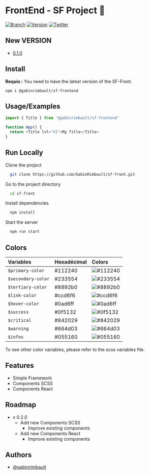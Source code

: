 # FrontEnd - SF Project 👋

[![Branch](https://img.shields.io/static/v1?label=Branch&message=Master&color=blue)](https://gitlab.com/GabinRimbault/template_project)  [![Version](https://img.shields.io/static/v1?label=Version&message=0.1.0&color=blue)](https://gitlab.com/GabinRimbault/template_project) [![Twitter](https://img.shields.io/twitter/url?style=social&url=https%3A%2F%2Ftwitter.com%2Frimbault_gabin)](https://twitter.com/rimbault_gabin)

## New VERSION
- [0.1.0](Doc/v0.1.0.md)

## Install

**Requis :** You need to have the latest version of the SF-Front.

	npm i @gabinrimbault/sf-frontend

## Usage/Examples

```javascript
import { Title } from '@gabinrimbault/sf-frontend'

function App() {
  return <Title lvl="h1">My Title</Title>
}
```

## Run Locally

Clone the project

```bash
  git clone https://github.com/GabinRimbault/sf-front.git
```

Go to the project directory

```bash
  cd sf-front
```

Install dependencies

```bash
  npm install
```

Start the server

```bash
  npm run start
```

## Colors


| Variables        | Hexadécimal | Colors                                                   |
|:-----------------|:------------|:---------------------------------------------------------|
| `$primary-color`   | #112240    | ![#112240](https://placehold.co/30x30/112240/112240.png) |
| `$secondary-color` | #233554    | ![#233554](https://placehold.co/30x30/233554/233554.png) |
| `$tertiary-color`  | #8892b0    | ![#8892b0](https://placehold.co/30x30/8892b0/8892b0.png) |
| `$link-color`      | #ccd6f6    | ![#ccd6f6](https://placehold.co/30x30/ccd6f6/ccd6f6.png) |
| `$hover-color`     | #0ad6ff    | ![#0ad6ff](https://placehold.co/30x30/0ad6ff/0ad6ff.png) |
| `$success`         | #0f5132    | ![#0f5132](https://placehold.co/30x30/0f5132/0f5132.png) |
| `$critical`        | #842029    | ![#842029](https://placehold.co/30x30/842029/842029.png) |
| `$warning`         | #664d03    | ![#664d03](https://placehold.co/30x30/664d03/664d03.png) |
| `$infos`           | #055160    | ![#055160](https://placehold.co/30x30/055160/055160.png) |

To see other color variables, please refer to the scss variables file.


## Features

- Simple Framework
- Components SCSS
- Components React

## Roadmap

- v 0.2.0
    - Add new Components SCSS
        - Improve existing components
    - Add new Components React
        - Improve existing components


## Authors

- [@gabinrimbault](https://github.com/GabinRimbault)

